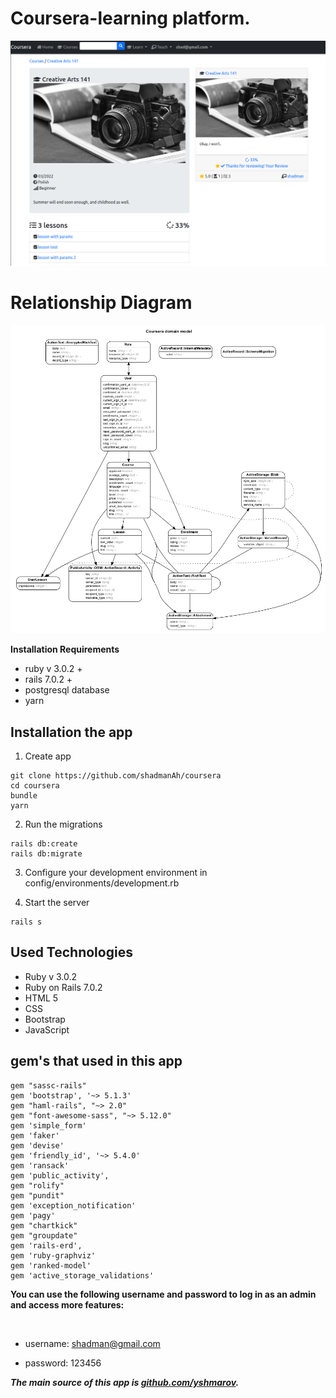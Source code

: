 # Coursera-learning platform.

![This is an image](https://github.com/shadmanAh/coursera/blob/main/coursera.png)

# Relationship Diagram

![This is an image](https://github.com/shadmanAh/coursera/blob/main/coursera_model.png)

**Installation Requirements**

- ruby v 3.0.2 +
- rails 7.0.2 +
- postgresql database
- yarn

## Installation the app

1. Create app

```
git clone https://github.com/shadmanAh/coursera
cd coursera
bundle
yarn
```

2. Run the migrations
```
rails db:create
rails db:migrate
```

3. Configure your development environment in config/environments/development.rb

4. Start the server
```
rails s
```

## Used Technologies

- Ruby v 3.0.2
- Ruby on Rails 7.0.2
- HTML 5
- CSS
- Bootstrap
- JavaScript

## gem's that used in this app

```
gem "sassc-rails"
gem 'bootstrap', '~> 5.1.3'
gem "haml-rails", "~> 2.0"
gem "font-awesome-sass", "~> 5.12.0"
gem 'simple_form'
gem 'faker'
gem 'devise'
gem 'friendly_id', '~> 5.4.0'
gem 'ransack'
gem 'public_activity',
gem "rolify"
gem "pundit"
gem 'exception_notification'
gem 'pagy'
gem "chartkick"
gem "groupdate"
gem 'rails-erd',
gem 'ruby-graphviz'
gem 'ranked-model'
gem 'active_storage_validations'

```

**You can use the following username and password to log in as an admin and access more features:**

‍‍
- username: shadman@gmail.com

- password: 123456


***The main source of this app is [github.com/yshmarov](https://github.com/corsego/corsego).***


